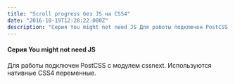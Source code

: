 ```yaml
---
title: "Scroll progress без JS на CSS4"
date: "2016-10-19T12:28:22.000Z"
description: "Серия You might not need JS Для работы подключен PostCSS с модулем cssnext. Используются нативные CSS4 переменные."
---
```


<h4>Серия You might not need JS</h4>
<p>Для работы подключен PostCSS с модулем cssnext. Используются нативные CSS4 переменные.</p>



